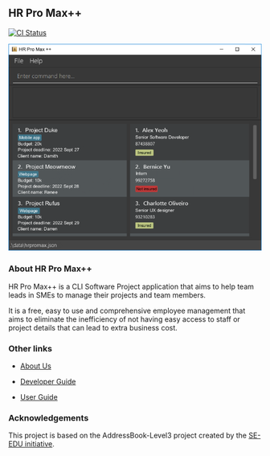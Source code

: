 ## HR Pro Max++

[![CI Status](https://github.com/AY2223S1-CS2103T-T09-3/tp/workflows/Java%20CI/badge.svg)](https://github.com/AY2223S1-CS2103T-T09-3/tp/actions)

![Ui](docs/images/Ui.png)

### About HR Pro Max++
HR Pro Max++ is a CLI Software Project application that aims to help team leads in SMEs
to manage their projects and team members.

It is a free, easy to use and comprehensive employee management that aims to eliminate
the inefficiency of not having easy access to staff or project details that
can lead to extra business cost.

### Other links

* [About Us](https://github.com/AY2223S1-CS2103T-T09-3/tp/blob/master/docs/AboutUs.md)

* [Developer Guide](https://github.com/AY2223S1-CS2103T-T09-3/tp/blob/master/docs/DeveloperGuide.md)

* [User Guide](https://github.com/AY2223S1-CS2103T-T09-3/tp/blob/master/docs/UserGuide.md)

### Acknowledgements
This project is based on the AddressBook-Level3 project created by the
[SE-EDU initiative](https://se-education.org).
